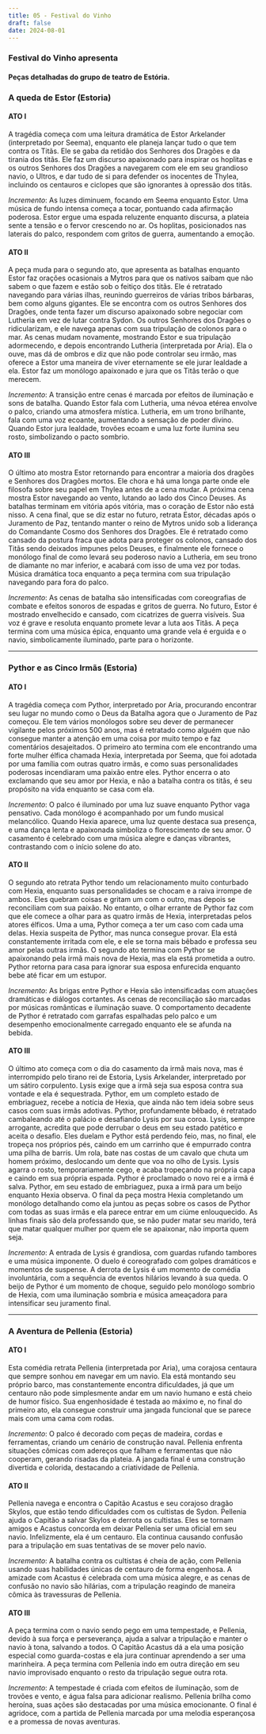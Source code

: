 ```yaml
---
title: 05 - Festival do Vinho
draft: false
date: 2024-08-01
---
```

### Festival do Vinho apresenta
#### Peças detalhadas do grupo de teatro de Estória.

### A queda de Estor (Estoria)
#### ATO I
A tragédia começa com uma leitura dramática de Estor Arkelander (interpretado por Seema), enquanto ele planeja lançar tudo o que tem contra os Titãs. Ele se gaba da retidão dos Senhores dos Dragões e da tirania dos titãs. Ele faz um discurso apaixonado para inspirar os hoplitas e os outros Senhores dos Dragões a navegarem com ele em seu grandioso navio, o Ultros, e dar tudo de si para defender os inocentes de Thylea, incluindo os centauros e ciclopes que são ignorantes à opressão dos titãs.

*Incremento*: As luzes diminuem, focando em Seema enquanto Estor. Uma música de fundo intensa começa a tocar, pontuando cada afirmação poderosa. Estor ergue uma espada reluzente enquanto discursa, a plateia sente a tensão e o fervor crescendo no ar. Os hoplitas, posicionados nas laterais do palco, respondem com gritos de guerra, aumentando a emoção.

#### ATO II
A peça muda para o segundo ato, que apresenta as batalhas enquanto Estor faz orações ocasionais a Mytros para que os nativos saibam que não sabem o que fazem e estão sob o feitiço dos titãs. Ele é retratado navegando para várias ilhas, reunindo guerreiros de várias tribos bárbaras, bem como alguns gigantes. Ele se encontra com os outros Senhores dos Dragões, onde tenta fazer um discurso apaixonado sobre negociar com Lutheria em vez de lutar contra Sydon. Os outros Senhores dos Dragões o ridicularizam, e ele navega apenas com sua tripulação de colonos para o mar. As cenas mudam novamente, mostrando Estor e sua tripulação adormecendo, e depois encontrando Lutheria (interpretada por Aria). Ela o ouve, mas dá de ombros e diz que não pode controlar seu irmão, mas oferece a Estor uma maneira de viver eternamente se ele jurar lealdade a ela. Estor faz um monólogo apaixonado e jura que os Titãs terão o que merecem.

*Incremento*: A transição entre cenas é marcada por efeitos de iluminação e sons de batalha. Quando Estor fala com Lutheria, uma névoa etérea envolve o palco, criando uma atmosfera mística. Lutheria, em um trono brilhante, fala com uma voz ecoante, aumentando a sensação de poder divino. Quando Estor jura lealdade, trovões ecoam e uma luz forte ilumina seu rosto, simbolizando o pacto sombrio.

#### ATO III
O último ato mostra Estor retornando para encontrar a maioria dos dragões e Senhores dos Dragões mortos. Ele chora e há uma longa parte onde ele filosofa sobre seu papel em Thylea antes de a cena mudar. A próxima cena mostra Estor navegando ao vento, lutando ao lado dos Cinco Deuses. As batalhas terminam em vitória após vitória, mas o coração de Estor não está nisso. A cena final, que se diz estar no futuro, retrata Estor, décadas após o Juramento de Paz, tentando manter o reino de Mytros unido sob a liderança do Comandante Cosmo dos Senhores dos Dragões. Ele é retratado como cansado da postura fraca que adota para proteger os colonos, cansado dos Titãs sendo deixados impunes pelos Deuses, e finalmente ele fornece o monólogo final de como levará seu poderoso navio a Lutheria, em seu trono de diamante no mar inferior, e acabará com isso de uma vez por todas. Música dramática toca enquanto a peça termina com sua tripulação navegando para fora do palco.

*Incremento*: As cenas de batalha são intensificadas com coreografias de combate e efeitos sonoros de espadas e gritos de guerra. No futuro, Estor é mostrado envelhecido e cansado, com cicatrizes de guerra visíveis. Sua voz é grave e resoluta enquanto promete levar a luta aos Titãs. A peça termina com uma música épica, enquanto uma grande vela é erguida e o navio, simbolicamente iluminado, parte para o horizonte.

---

### Pythor e as Cinco Irmãs (Estoria)
#### ATO I
A tragédia começa com Pythor, interpretado por Aria, procurando encontrar seu lugar no mundo como o Deus da Batalha agora que o Juramento de Paz começou. Ele tem vários monólogos sobre seu dever de permanecer vigilante pelos próximos 500 anos, mas é retratado como alguém que não consegue manter a atenção em uma coisa por muito tempo e faz comentários desajeitados. O primeiro ato termina com ele encontrando uma forte mulher élfica chamada Hexia, interpretada por Seema, que foi adotada por uma família com outras quatro irmãs, e como suas personalidades poderosas incendiaram uma paixão entre eles. Pythor encerra o ato exclamando que seu amor por Hexia, e não a batalha contra os titãs, é seu propósito na vida enquanto se casa com ela.

*Incremento*: O palco é iluminado por uma luz suave enquanto Pythor vaga pensativo. Cada monólogo é acompanhado por um fundo musical melancólico. Quando Hexia aparece, uma luz quente destaca sua presença, e uma dança lenta e apaixonada simboliza o florescimento de seu amor. O casamento é celebrado com uma música alegre e danças vibrantes, contrastando com o início solene do ato.

#### ATO II
O segundo ato retrata Pythor tendo um relacionamento muito conturbado com Hexia, enquanto suas personalidades se chocam e a raiva irrompe de ambos. Eles quebram coisas e gritam um com o outro, mas depois se reconciliam com sua paixão. No entanto, o olhar errante de Pythor faz com que ele comece a olhar para as quatro irmãs de Hexia, interpretadas pelos atores élficos. Uma a uma, Pythor começa a ter um caso com cada uma delas. Hexia suspeita de Pythor, mas nunca consegue provar. Ela está constantemente irritada com ele, e ele se torna mais bêbado e professa seu amor pelas outras irmãs. O segundo ato termina com Pythor se apaixonando pela irmã mais nova de Hexia, mas ela está prometida a outro. Pythor retorna para casa para ignorar sua esposa enfurecida enquanto bebe até ficar em um estupor.

*Incremento*: As brigas entre Pythor e Hexia são intensificadas com atuações dramáticas e diálogos cortantes. As cenas de reconciliação são marcadas por músicas românticas e iluminação suave. O comportamento decadente de Pythor é retratado com garrafas espalhadas pelo palco e um desempenho emocionalmente carregado enquanto ele se afunda na bebida. 

#### ATO III
O último ato começa com o dia do casamento da irmã mais nova, mas é interrompido pelo tirano rei de Estoria, Lysis Arkelander, interpretado por um sátiro corpulento. Lysis exige que a irmã seja sua esposa contra sua vontade e ela é sequestrada. Pythor, em um completo estado de embriaguez, recebe a notícia de Hexia, que ainda não tem ideia sobre seus casos com suas irmãs adotivas. Pythor, profundamente bêbado, é retratado cambaleando até o palácio e desafiando Lysis por sua coroa. Lysis, sempre arrogante, acredita que pode derrubar o deus em seu estado patético e aceita o desafio. Eles duelam e Pythor está perdendo feio, mas, no final, ele tropeça nos próprios pés, caindo em um carrinho que é empurrado contra uma pilha de barris. Um rola, bate nas costas de um cavalo que chuta um homem próximo, deslocando um dente que voa no olho de Lysis. Lysis agarra o rosto, temporariamente cego, e acaba tropeçando na própria capa e caindo em sua própria espada. Pythor é proclamado o novo rei e a irmã é salva. Pythor, em seu estado de embriaguez, puxa a irmã para um beijo enquanto Hexia observa. O final da peça mostra Hexia completando um monólogo detalhando como ela juntou as peças sobre os casos de Pythor com todas as suas irmãs e ela parece entrar em um ciúme enlouquecido. As linhas finais são dela professando que, se não puder matar seu marido, terá que matar qualquer mulher por quem ele se apaixonar, não importa quem seja.

*Incremento*: A entrada de Lysis é grandiosa, com guardas rufando tambores e uma música imponente. O duelo é coreografado com golpes dramáticos e momentos de suspense. A derrota de Lysis é um momento de comédia involuntária, com a sequência de eventos hilários levando à sua queda. O beijo de Pythor é um momento de choque, seguido pelo monólogo sombrio de Hexia, com uma iluminação sombria e música ameaçadora para intensificar seu juramento final.

---

### A Aventura de Pellenia (Estoria)
#### ATO I
Esta comédia retrata Pellenia (interpretada por Aria), uma corajosa centaura que sempre sonhou em navegar em um navio. Ela está montando seu próprio barco, mas constantemente encontra dificuldades, já que um centauro não pode simplesmente andar em um navio humano e está cheio de humor físico. Sua engenhosidade é testada ao máximo e, no final do primeiro ato, ela consegue construir uma jangada funcional que se parece mais com uma cama com rodas.

*Incremento*: O palco é decorado com peças de madeira, cordas e ferramentas, criando um cenário de construção naval. Pellenia enfrenta situações cômicas com adereços que falham e ferramentas que não cooperam, gerando risadas da plateia. A jangada final é uma construção divertida e colorida, destacando a criatividade de Pellenia.

#### ATO II
Pellenia navega e encontra o Capitão Acastus e seu corajoso dragão Skylos, que estão tendo dificuldades com os cultistas de Sydon. Pellenia ajuda o Capitão a salvar Skylos e derrota os cultistas. Eles se tornam amigos e Acastus concorda em deixar Pellenia ser uma oficial em seu navio. Infelizmente, ela é um centauro. Ela continua causando confusão para a tripulação em suas tentativas de se mover pelo navio.

*Incremento*: A batalha contra os cultistas é cheia de ação, com Pellenia usando suas habilidades únicas de centauro de forma engenhosa. A amizade com Acastus é celebrada com uma música alegre, e as cenas de confusão no navio são hilárias, com a tripulação reagindo de maneira cômica às travessuras de Pellenia.

#### ATO III
A peça termina com o navio sendo pego em uma tempestade, e Pellenia, devido à sua força e perseverança, ajuda a salvar a tripulação e manter o navio à tona, salvando a todos. O Capitão Acastus dá a ela uma posição especial como guarda-costas e ela jura continuar aprendendo a ser uma marinheira. A peça termina com Pellenia indo em outra direção em seu navio improvisado enquanto o resto da tripulação segue outra rota.

*Incremento*: A tempestade é criada com efeitos de iluminação, som de trovões e vento, e água falsa para adicionar realismo. Pellenia brilha como heroína, suas ações são destacadas por uma música emocionante. O final é agridoce, com a partida de Pellenia marcada por uma melodia esperançosa e a promessa de novas aventuras.

